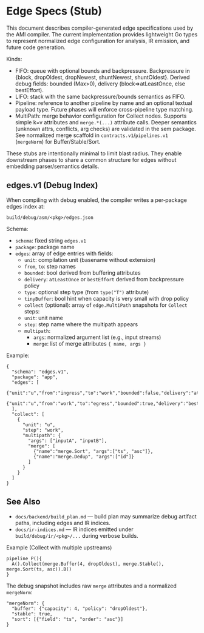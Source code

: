 # Edge Specs (Stub)

This document describes compiler-generated edge specifications used by the AMI compiler. The current implementation provides lightweight Go types to represent normalized edge configuration for analysis, IR emission, and future code generation.

Kinds:

- FIFO: queue with optional bounds and backpressure. Backpressure in {block, dropOldest, dropNewest, shuntNewest, shuntOldest}. Derived debug fields: bounded (Max>0), delivery (block=>atLeastOnce, else bestEffort).
- LIFO: stack with the same backpressure/bounds semantics as FIFO.
- Pipeline: reference to another pipeline by name and an optional textual payload type. Future phases will enforce cross-pipeline type matching.
 - MultiPath: merge behavior configuration for Collect nodes. Supports simple k=v attributes and `merge.*(...)` attribute calls. Deeper semantics (unknown attrs, conflicts, arg checks) are validated in the sem package. See normalized merge scaffold in `contracts.v1`/`pipelines.v1` (`mergeNorm`) for Buffer/Stable/Sort.

These stubs are intentionally minimal to limit blast radius. They enable downstream phases to share a common structure for edges without embedding parser/semantics details.

## edges.v1 (Debug Index)

When compiling with debug enabled, the compiler writes a per‑package edges index at:

`build/debug/asm/<pkg>/edges.json`

Schema:

- `schema`: fixed string `edges.v1`
- `package`: package name
- `edges`: array of edge entries with fields:
  - `unit`: compilation unit (basename without extension)
  - `from`, `to`: step names
  - `bounded`: bool derived from buffering attributes
  - `delivery`: `atLeastOnce` or `bestEffort` derived from backpressure policy
  - `type`: optional step type (from `type("T")` attribute)
  - `tinyBuffer`: bool hint when capacity is very small with drop policy
  - `collect` (optional): array of `edge.MultiPath` snapshots for `Collect` steps:
  - `unit`: unit name
  - `step`: step name where the multipath appears
  - `multipath`:
    - `args`: normalized argument list (e.g., input streams)
    - `merge`: list of merge attributes `{ name, args }`

Example:

```
{
  "schema": "edges.v1",
  "package": "app",
  "edges": [
    {"unit":"u","from":"ingress","to":"work","bounded":false,"delivery":"atLeastOnce"},
    {"unit":"u","from":"work","to":"egress","bounded":true,"delivery":"bestEffort","type":"X","tinyBuffer":true}
  ],
  "collect": [
    {
      "unit": "u",
      "step": "work",
      "multipath": {
        "args": ["inputA", "inputB"],
        "merge": [
          {"name":"merge.Sort", "args":["ts", "asc"]},
          {"name":"merge.Dedup", "args":["id"]}
        ]
      }
    }
  ]
}
```

## See Also
- `docs/backend/build_plan.md` — build plan may summarize debug artifact paths, including edges and IR indices.
- `docs/ir-indices.md` — IR indices emitted under `build/debug/ir/<pkg>/...` during verbose builds.

Example (Collect with multiple upstreams)

```
pipeline P(){
  A().Collect(merge.Buffer(4, dropOldest), merge.Stable(), merge.Sort(ts, asc)).B()
}
```

The debug snapshot includes raw `merge` attributes and a normalized `mergeNorm`:

```
"mergeNorm": {
  "buffer": {"capacity": 4, "policy": "dropOldest"},
  "stable": true,
  "sort": [{"field": "ts", "order": "asc"}]
}
```
